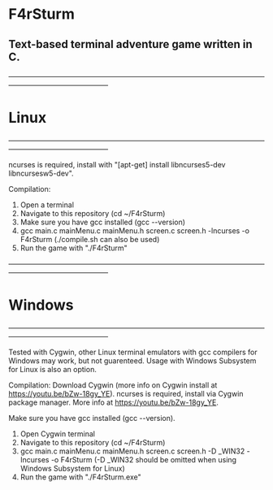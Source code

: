 # F4rSturm

## Text-based terminal adventure game written in C.

——————————————————————————————————————————————————

 # Linux
 
——————————————————————————————————————————————————

ncurses is required, install with "[apt-get] install libncurses5-dev libncursesw5-dev".

Compilation:
1. Open a terminal
1. Navigate to this repository (cd ~/F4rSturm)
1. Make sure you have gcc installed (gcc --version)
1. gcc main.c mainMenu.c mainMenu.h screen.c screen.h -lncurses -o F4rSturm (./compile.sh can also be used)
1. Run the game with "./F4rSturm"

—————————————————————————————————————————————————— 

 # Windows
 
—————————————————————————————————————————————————— 

Tested with Cygwin, other Linux terminal emulators with gcc compilers for Windows may work, but not guarenteed. 
Usage with Windows Subsystem for Linux is also an option.

Compilation:
Download Cygwin (more info on Cygwin  install at https://youtu.be/bZw-18gy_YE).
ncurses is required, install via Cygwin package manager. More info at https://youtu.be/bZw-18gy_YE.

Make sure you have gcc installed (gcc --version).
1. Open Cygwin terminal
1. Navigate to this repository (cd ~/F4rSturm)
1. gcc main.c mainMenu.c mainMenu.h screen.c screen.h -D _WIN32 -lncurses -o F4rSturm (-D _WIN32 should be omitted when using Windows Subsystem for Linux)
1. Run the game with "./F4rSturm.exe"


